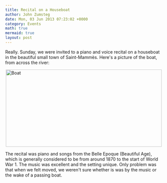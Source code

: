 ```yaml
---
title: Recital on a Houseboat
author: John Zumsteg
date: Mon, 03 Jun 2013 07:23:02 +0000
category: Events
math: true
mermaid: true
layout: post
---
```

<p>Really. Sunday, we were invited to a piano and voice recital on a houseboat in the beautiful small town of Saint-Mammès. Here's a picture of the boat, from across the river:</p>
<p><img style="display: block; margin-left: auto; margin-right: auto;" title="boat.jpg" src="http:/assets/images/2013/06/boat.jpg" alt="Boat" width="500" height="247" border="0" /></p>
<p>The recital was piano and songs from the Belle Epoque (Beautiful Age), which is generally considered to be from around 1870 to the start of World War 1. The music was excellent and the setting unique. Only problem was that when we felt moved, we weren't sure whether is was by the music or the wake of a passing boat.</p>
